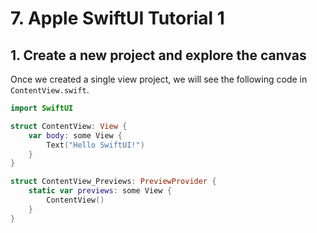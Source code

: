 # 7. Apple SwiftUI Tutorial 1

## 1. Create a new project and explore the canvas
Once we created a single view project, we will see the following code in ```ContentView.swift```.
```swift
import SwiftUI

struct ContentView: View {
    var body: some View {
        Text("Hello SwiftUI!")
    }
}

struct ContentView_Previews: PreviewProvider {
    static var previews: some View {
        ContentView()
    }
}
```

